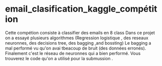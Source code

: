 # email_clasification_kaggle_compétition 
Cette compétion consiste à classifier des emails en 8 class
Dans ce projet on a essayé plusieurs algorithmes  (Regression logistique , des reseaux neuronnes, des decisions tree, des bagging ,and bossting)
Le bagging a mal performé vu qu'on avai tbeacoup  de bruit (des données erronés).
Finalement c'est le réseau de neuronnes qui a bien performé.
Vous trouverez le code  qu'on a utilisé pour la submussion .
